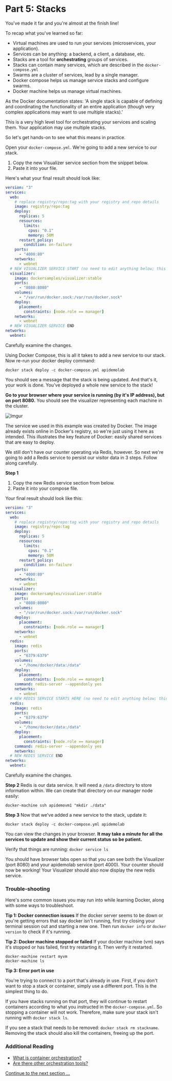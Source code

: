 # Part 5: Stacks

You've made it far and you're almost at the finish line!

To recap what you've learned so far:

- Virtual machines are used to run your services (microservices, your application).
- Services can be anything: a backend, a client, a database, etc.
- Stacks are a tool for **orchestrating** groups of services.
- Stacks can contain many services, which are described in the `docker-compose.yml`
- Swarms are a cluster of services, lead by a single manager.
- Docker compose helps us manage service stacks and configure swarms.
- Docker machine helps us manage virtual machines.

As the Docker documentation states: 'A single stack is capable of defining and coordinating the functionality of an entire application (though very complex applications may want to use multiple stacks).'

This is a very high level tool for orchestrating your services and scaling them. Your application may use multiple stacks.

So let's get hands-on to see what this means in practice.

Open your `docker-compose.yml`. We're going to add a new service to our stack. 

1. Copy the new Visualizer service section from the snippet below.
2. Paste it into your file.

Here's what your final result should look like:

```yaml
version: "3"
services:
  web:
    # replace registry/repo:tag with your registry and repo details
    image: registry/repo:tag
    deploy:
      replicas: 5
      resources:
        limits:
          cpus: "0.1"
          memory: 50M
      restart_policy:
        condition: on-failure
    ports:
      - "4000:80"
    networks:
      - webnet
  # NEW VISUALIZER SERVICE START (no need to edit anything below; this image has been created by Docker and anyone can use it!)
  visualizer:
    image: dockersamples/visualizer:stable
    ports:
      - "8080:8080"
    volumes:
      - "/var/run/docker.sock:/var/run/docker.sock"
    deploy:
      placement:
        constraints: [node.role == manager]
    networks:
      - webnet
  # NEW VISUALIZER SERVICE END
networks:
  webnet:
```

Carefully examine the changes.

Using Docker Compose, this is all it takes to add a new service to our stack. Now re-run your docker deploy command: 

`docker stack deploy -c docker-compose.yml apidemolab` 

You should see a message that the stack is being updated. And that's it, your work is done. You've deployed a whole new service to the stack!

**Go to your browser where your service is running (by it's IP address), but on port 8080.** You should see the visualizer representing each machine in the cluster.

![Imgur](https://imgur.com/fIyAfrx.png)

The service we used in this example was created by Docker. The image already exists online in Docker's registry, so we're just using it here as intended. This illustrates the key feature of Docker: easily shared services that are easy to deploy.

We still don't have our counter operating via Redis, however. So next we're going to add a Redis service to persist our visitor data in 3 steps. Follow along carefully.

**Step 1**
1. Copy the new Redis service section from below.
2. Paste it into your compose file.

Your final result should look like this:

```yaml
version: "3"
services:
  web:
    # replace registry/repo:tag with your registry and repo details
    image: registry/repo:tag
    deploy:
      replicas: 5
      resources:
        limits:
          cpus: "0.1"
          memory: 50M
      restart_policy:
        condition: on-failure
    ports:
      - "4000:80"
    networks:
      - webnet
  visualizer:
    image: dockersamples/visualizer:stable
    ports:
      - "8080:8080"
    volumes:
      - "/var/run/docker.sock:/var/run/docker.sock"
    deploy:
      placement:
        constraints: [node.role == manager]
    networks:
      - webnet
  redis:
    image: redis
    ports:
      - "6379:6379"
    volumes:
      - "/home/docker/data:/data"
    deploy:
      placement:
        constraints: [node.role == manager]
    command: redis-server --appendonly yes
    networks:
      - webnet
  # NEW REDIS SERVICE STARTS HERE (no need to edit anything below; this image has been created by Docker and anyone can use it!)
  redis:
    image: redis
    ports:
      - "6379:6379"
    volumes:
      - "/home/docker/data:/data"
    deploy:
      placement:
        constraints: [node.role == manager]
    command: redis-server --appendonly yes
    networks:
  # NEW REDIS SERVICE END
networks:
  webnet:
```

Carefully examine the changes.

**Step 2**
Redis is our data service. It will need a `/data` directory to store information within. We can create that directory on our manager node easily:

`docker-machine ssh apidemovm1 "mkdir ./data"`

**Step 3**
Now that we've added a new service to the stack, update it: 

`docker stack deploy -c docker-compose.yml apidemolab`

You can view the changes in your browser. **It may take a minute for all the services to update and show their current status so be patient.**

Verify that things are running: `docker service ls`

You should have browser tabs open so that you can see both the Visualizer (port 8080) and your apidemolab service (port 4000). Your counter should now be working! Your Visualizer should also now display the new redis service.


### Trouble-shooting

Here's some common issues you may run into while learning Docker, along with some ways to troubleshoot.

**Tip 1: Docker connection issues**
If the docker server seems to be down or you're getting errors that say docker isn't running, first try closing your terminal session out and starting a new one. Then run `docker info` or `docker version` to check if it's running.

**Tip 2: Docker machine stopped or failed**
If your docker machine (vm) says it's stopped or has failed, first try restarting it. Then verify it restarted.

```
docker-machine restart myvm
docker-machine ls
```

**Tip 3: Error port in use**

You're trying to connect to a port that's already in use. First, if you don't want to stop a stack or container, simply use a different port. This is the simplest thing to do.

If you have stacks running on that port, they will continue to restart containers according to what you instructed in the `docker-compose.yml`. So stopping a container will not work. Therefore, make sure your stack isn't running with `docker stack ls`.

If you see a stack that needs to be removed: `docker stack rm stackname`. Removing the stack should also kill the containers, freeing up the port.

### Additional Reading

- [What is container orchestration?](https://blog.newrelic.com/engineering/container-orchestration-explained/)
- [Are there other orchestration tools?](https://www.linux.com/news/8-open-source-container-orchestration-tools-know/)

[Continue to the next section ...](final.md)

